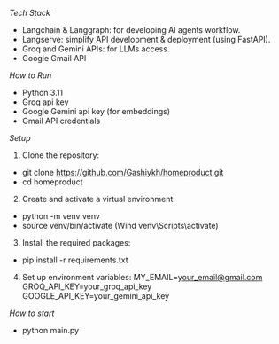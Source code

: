 *Tech Stack*
- Langchain & Langgraph: for developing AI agents workflow.
- Langserve: simplify API development & deployment (using FastAPI).
- Groq and Gemini APIs: for LLMs access.
- Google Gmail API


*How to Run*
- Python 3.11
- Groq api key
- Google Gemini api key (for embeddings)
- Gmail API credentials

*Setup*
1. Clone the repository:
- git clone https://github.com/Gashiykh/homeproduct.git
- cd homeproduct

2. Create and activate a virtual environment:
- python -m venv venv
- source venv/bin/activate (Wind venv\Scripts\activate)

3. Install the required packages:
- pip install -r requirements.txt

4. Set up environment variables:
MY_EMAIL=your_email@gmail.com
GROQ_API_KEY=your_groq_api_key
GOOGLE_API_KEY=your_gemini_api_key


*How to start*
- python main.py 